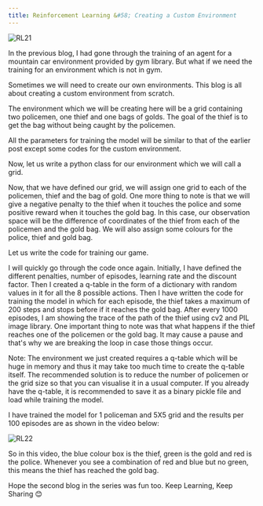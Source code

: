 ```yaml
---
title: Reinforcement Learning &#58; Creating a Custom Environment
---
```


![RL21](https://www.learndatasci.com/documents/14/Reinforcement-Learning-Animation.gif)

In the previous blog, I had gone through the training of an agent for a mountain car environment provided by gym library. But what if we need the training for an environment which is not in gym.


Sometimes we will need to create our own environments. This blog is all about creating a custom environment from scratch.

The environment which we will be creating here will be a grid containing two policemen, one thief and one bags of golds. The goal of the thief is to get the bag without being caught by the policemen.

All the parameters for training the model will be similar to that of the earlier post except some codes for the custom environment.

Now, let us write a python class for our environment which we will call a grid. 


<script src="https://gist.github.com/spraphul/091355c044e5934ad76cc7036f8868e5.js"></script>


Now, that we have defined our grid, we will assign one grid to each of the policemen, thief and the bag of gold. One more thing to note is that we will give a negative penalty to the thief when it touches the police and some positive reward when it touches the gold bag. In this case, our observation space will be the difference of coordinates of the thief from each of the policemen and the gold bag. We will also assign some colours for the police, thief and gold bag.

Let us write the code for training our game.


<script src="https://gist.github.com/spraphul/b1e7a87206e79f262f19e60d6c919886.js"></script>


I will quickly go through the code once again. Initially, I have defined the different penalties, number of episodes, learning rate and the discount factor. Then I created a q-table in the form of a dictionary with random values in it for all the 8 possible actions. Then I have written the code for training the model in which for each episode, the thief takes a maximum of 200 steps and stops before if it reaches the gold bag. After every 1000 episodes, I am showing the trace of the path of the thief using cv2 and PIL image library. One important thing to note was that what happens if the thief reaches one of the policemen or the gold bag. It may cause a pause and that's why we are breaking the loop in case those things occur.

Note: The environment we just created requires a q-table which will be huge in memory and thus it may take too much time to create the q-table itself. The recommended solution is to reduce the number of policemen or the grid size so that you can visualise it in a usual computer. If you already have the q-table, it is recommended to save it as a binary pickle file and load while training the model.


I have trained the model for 1 policeman and 5X5 grid and the results per 100 episodes are as shown in the video below:

![RL22](https://1.bp.blogspot.com/-PCnMyBrDzYE/Xd_J5UM9VrI/AAAAAAAAQEY/7Genwz99s9Aa2jVJ2mdGbvSakaV051MtACLcBGAsYHQ/s1600/customrl.gif)

So in this video, the blue colour box is the thief, green is the gold and red is the police. Whenever you see a combination of red and blue but no green, this means the thief has reached the gold bag.

Hope the second blog in the series was fun too. Keep Learning, Keep Sharing 😊
